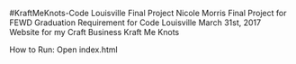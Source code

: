 #KraftMeKnots-Code Louisville Final Project
Nicole Morris
Final Project for FEWD Graduation Requirement for Code Louisville
March 31st, 2017
Website for my Craft Business Kraft Me Knots

How to Run: Open index.html
